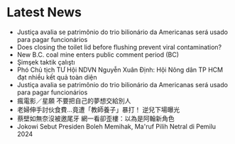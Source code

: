 # Latest News
-  Justiça avalia se patrimônio do trio bilionário da Americanas será usado para pagar funcionários
-  Does closing the toilet lid before flushing prevent viral contamination?
-  New B.C. coal mine enters public comment period (BC)
-  Şimşek taktik çalıştı
-  Phó Chủ tịch TƯ Hội NDVN Nguyễn Xuân Định: Hội Nông dân TP HCM đạt nhiều kết quả toàn diện
-  Justiça avalia se patrimônio do trio bilionário da Americanas será usado para pagar funcionários
-  瘋電影／星願 不要把自己的夢想交給別人
-  老婦伸手討伙食費…竟遭「教師養子」暴打！ 逆兒下場曝光
-  蔡壁如無奈沒被邀尾牙 網一看卻歪樓：以為是阿翰新角色
-  Jokowi Sebut Presiden Boleh Memihak, Ma'ruf Pilih Netral di Pemilu 2024
